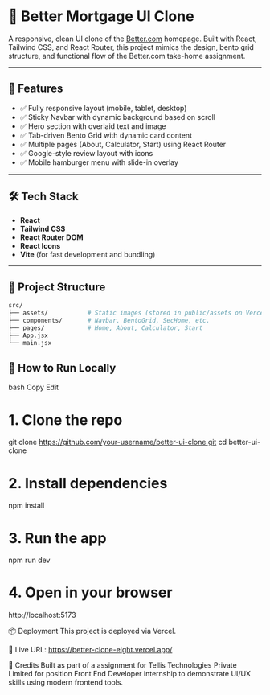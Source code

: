 # 🏡 Better Mortgage UI Clone

A responsive, clean UI clone of the [Better.com](https://better-take-home.vercel.app) homepage. Built with React, Tailwind CSS, and React Router, this project mimics the design, bento grid structure, and functional flow of the Better.com take-home assignment.

---

## 🚀 Features

- ✅ Fully responsive layout (mobile, tablet, desktop)
- ✅ Sticky Navbar with dynamic background based on scroll
- ✅ Hero section with overlaid text and image
- ✅ Tab-driven Bento Grid with dynamic card content
- ✅ Multiple pages (About, Calculator, Start) using React Router
- ✅ Google-style review layout with icons
- ✅ Mobile hamburger menu with slide-in overlay

---

## 🛠️ Tech Stack

- **React**
- **Tailwind CSS**
- **React Router DOM**
- **React Icons**
- **Vite** (for fast development and bundling)

---

## 📁 Project Structure

```bash
src/
├── assets/           # Static images (stored in public/assets on Vercel)
├── components/       # Navbar, BentoGrid, SecHome, etc.
├── pages/            # Home, About, Calculator, Start
├── App.jsx
└── main.jsx
```
## 🧾 How to Run Locally
bash
Copy
Edit
# 1. Clone the repo
git clone https://github.com/your-username/better-ui-clone.git
cd better-ui-clone

# 2. Install dependencies
npm install

# 3. Run the app
npm run dev

# 4. Open in your browser
http://localhost:5173

📦 Deployment
This project is deployed via Vercel.

📎 Live URL: https://better-clone-eight.vercel.app/

🤝 Credits
Built as part of a assignment for Tellis Technologies Private Limited for position Front End Developer internship to demonstrate UI/UX skills using modern frontend tools.

